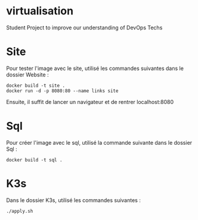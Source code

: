 # virtualisation
Student Project to improve our understanding of DevOps Techs

# Site
Pour tester l'image avec le site, utilisé les commandes suivantes dans le dossier Website :  
```docker
docker build -t site .
docker run -d -p 8080:80 --name links site
```

Ensuite, il suffit de lancer un navigateur et de rentrer localhost:8080

# Sql
Pour créer l'image avec le sql, utilisé la commande suivante dans le dossier Sql :  
```docker
docker build -t sql .
```

# K3s
Dans le dossier K3s, utilisé les commandes suivantes :
```sh
./apply.sh
```